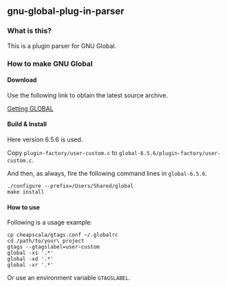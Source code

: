 ## gnu-global-plug-in-parser

### What is this?

This is a plugin parser for GNU Global.

### How to make GNU Global

#### Download

Use the following link to obtain the latest source archive.

[Getting GLOBAL](https://www.gnu.org/software/global/download.html)

#### Build & Install

Here version 6.5.6 is used.

Copy `plugin-factory/user-custom.c` to `global-6.5.6/plugin-factory/user-custom.c`.

And then, as always, fire the following command lines in `global-6.5.6`.

```
./configure --prefix=/Users/Shared/global
make install
```

#### How to use

Following is a usage example:

```
cp cheapscala/gtags.conf ~/.globalrc
cd /path/to/your\ project
gtags --gtagslabel=user-custom
global -xs '.*'
global -xd '.*'
global -xr '.*'
```

Or use an environment variable `GTAGSLABEL`.
